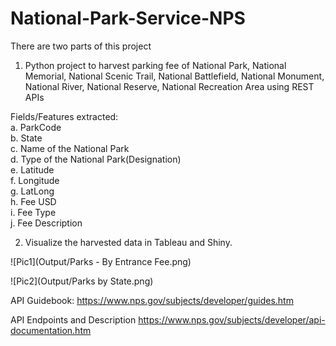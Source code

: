 # National-Park-Service-NPS
There are two parts of this project
1. Python project to harvest parking fee of National Park, National Memorial, National Scenic Trail, National Battlefield, National Monument, National River, National Reserve, National Recreation Area using REST APIs <br />

Fields/Features extracted: <br />
a. ParkCode <br />
b. State <br />
c. Name of the National Park <br />
d. Type of the National Park(Designation) <br />
e. Latitude <br />
f. Longitude  <br />
g. LatLong  <br />
h. Fee USD  <br />
i. Fee Type <br />
j. Fee Description <br />




2. Visualize the harvested data in Tableau and Shiny.

![Pic1](Output/Parks - By Entrance Fee.png)

![Pic2](Output/Parks by State.png)



API Guidebook:
https://www.nps.gov/subjects/developer/guides.htm

API Endpoints and Description
https://www.nps.gov/subjects/developer/api-documentation.htm
